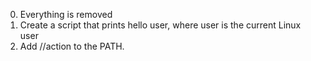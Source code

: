 0. Everything is removed
1. Create a script that prints hello user, where user is the current Linux user
2. Add //action to the PATH.
